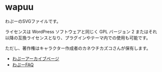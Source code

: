 wapuu
=====

わぷーのSVGファイルです。

ライセンスは WordPress ソフトウェアと同じく GPL バージョン 2 またはそれ以降の互換ライセンスとなり、プラグインやテーマ内での使用も可能です。

ただし、著作権はキャラクター作成者のカネウチカズコさんが保有します。

- [わぷーアーカイブページ](http://jawordpressorg.github.io/wapuu/)
- [わぷーFAQ](http://jawordpressorg.github.io/wapuu/faq.html)
